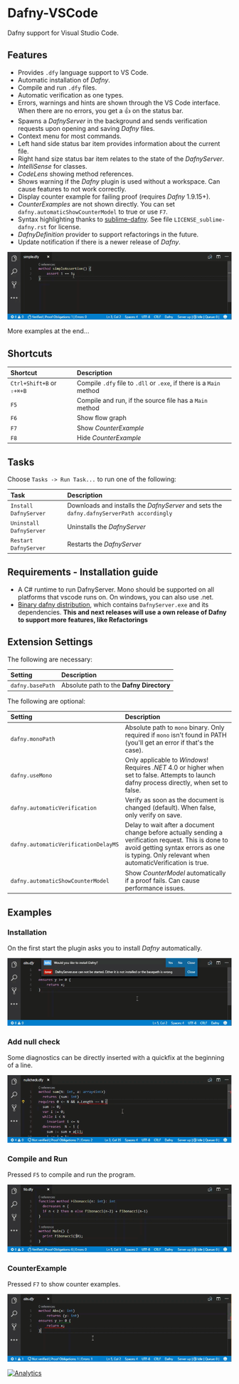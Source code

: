 # Dafny-VSCode

Dafny support for Visual Studio Code.

## Features

* Provides `.dfy` language support to VS Code.
* Automatic installation of _Dafny_.
* Compile and run `.dfy` files.
* Automatic verification as one types.
* Errors, warnings and hints are shown through the VS Code interface. When there are no errors, you get a :thumbsup: on the status bar.
* Spawns a _DafnyServer_ in the background and sends verification requests upon opening and saving _Dafny_ files.
* Context menu for most commands.
* Left hand side status bar item provides information about the current file.
* Right hand size status bar item relates to the state of the _DafnyServer_.
* _IntelliSense_ for classes.
* _CodeLens_ showing method references.
* Shows warning if the _Dafny_ plugin is used without a workspace. Can cause features to not work correctly.
* Display counter example for failing proof (requires _Dafny_ 1.9.15+).
* _CounterExamples_ are not shown directly. You can set `dafny.automaticShowCounterModel` to true or use `F7`.
* Syntax highlighting thanks to [sublime-dafny](https://github.com/erggo/sublime-dafny). See file `LICENSE_sublime-dafny.rst` for license. 
* _DafnyDefinition_ provider to support refactorings in the future.
* Update notification if there is a newer release of _Dafny_.

![assertions animation](simpleassert.gif)

More examples at the end...

## Shortcuts

| Shortcut                  | Description                                                          |
| :------------------------ |:-------------------------------------------------------------------- | 
| `Ctrl+Shift+B` or `⇧+⌘+B` | Compile `.dfy` file to `.dll` or `.exe`, if there is a `Main` method |
| `F5`                      | Compile and run, if the source file has a `Main` method              |
| `F6`                      | Show flow graph                                                      |
| `F7`                      | Show _CounterExample_                                                |
| `F8`                      | Hide _CounterExample_                                                |

## Tasks

Choose `Tasks -> Run Task...` to run one of the following:

| Task                    | Description                                                                               |
| :---------------------- |:----------------------------------------------------------------------------------------- | 
| `Install DafnyServer`   | Downloads and installs the _DafnyServer_ and sets the `dafny.dafnyServerPath accordingly` |
| `Uninstall DafnyServer` | Uninstalls the _DafnyServer_                                                              |
| `Restart DafnyServer`   | Restarts the _DafnyServer_                                                                |

## Requirements - Installation guide
* A C# runtime to run DafnyServer. Mono should be supported on all platforms that vscode runs on. On windows, you can also use .net.
* [Binary dafny distribution](https://github.com/FunctionalCorrectness/dafny-microsoft/releases), which contains `DafnyServer.exe` and its dependencies. **This and next releases will use a own release of Dafny to support more features, like Refactorings**

## Extension Settings

The following are necessary:

| Setting          | Description                              |
| :--------------- |:---------------------------------------- |
| `dafny.basePath` | Absolute path to the **Dafny Directory** |

The following are optional:

| Setting          | Description                              |
| :--------------- |:---------------------------------------- |
| `dafny.monoPath` | Absolute path to `mono` binary. Only required if `mono` isn't found in PATH (you'll get an error if that's the case). |
| `dafny.useMono` | Only applicable to _Windows_! Requires _.NET_ 4.0 or higher when set to false. Attempts to launch dafny process directly, when set to false. |
| `dafny.automaticVerification` | Verify as soon as the document is changed (default). When false, only verify on save. |
| `dafny.automaticVerificationDelayMS` | Delay to wait after a document change before actually sending a verification request. This is done to avoid getting syntax errors as one is typing. Only relevant when automaticVerification is true. |
| `dafny.automaticShowCounterModel` | Show _CounterModel_ automatically if a proof fails. Can cause performance issues. |

## Examples

### Installation
On the first start the plugin asks you to install _Dafny_ automatically. 

![assertions animation](installation.gif)

### Add null check
Some diagnostics can be directly inserted with a quickfix at the beginning of a line.

![assertions animation](addnullcheck.gif)

### Compile and Run
Pressed `F5` to compile and run the program.

![assertions animation](compileandrun.gif)

### CounterExample
Pressed `F7` to show counter examples.

![assertions animation](counterexample.gif)

[![Analytics](https://ga-beacon.appspot.com/UA-98083145-1/FunctionalCorrectness/dafny-vscode?pixel)](https://github.com/FunctionalCorrectness/dafny-vscode)
